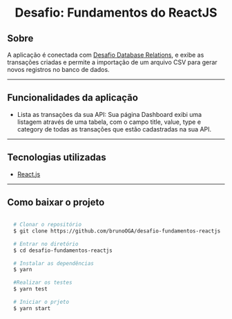 <h1 align="center">Desafio: Fundamentos do ReactJS</h1>

## Sobre 

A aplicação é conectada com [Desafio Database Relations](https://github.com/brunoOGA/desafio-database-relations),
e exibe as transações criadas e permite a importação de um arquivo CSV para gerar novos registros no banco de dados.

---
## Funcionalidades da aplicação
- Lista as transações da sua API: Sua página Dashboard exibi uma listagem através de uma tabela, com o campo title, value, type e category de todas as transações que estão cadastradas na sua API.
---
## Tecnologias utilizadas
- [React.js](https://pt-br.reactjs.org/)
---
## Como baixar o projeto 

```bash
  
  # Clonar o repositório
  $ git clone https://github.com/brunoOGA/desafio-fundamentos-reactjs
  
  # Entrar no diretório
  $ cd desafio-fundamentos-reactjs
  
  # Instalar as dependências
  $ yarn
  
  #Realizar os testes
  $ yarn test
  
  # Iniciar o prjeto
  $ yarn start
  
```
